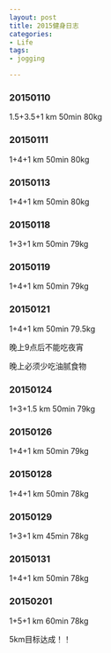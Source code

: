 ```yaml
---
layout: post
title: 2015健身日志
categories:
- Life
tags:
- jogging

---
```



### 20150110
1.5+3.5+1 km 50min 80kg

### 20150111
1+4+1 km 50min 80kg

### 20150113
1+4+1 km 50min 80kg

### 20150118
1+3+1 km 50min 79kg

### 20150119
1+4+1 km 50min 79kg

### 20150121
1+4+1 km 50min 79.5kg

晚上9点后不能吃夜宵

晚上必须少吃油腻食物

### 20150124
1+3+1.5 km 50min 79kg

### 20150126
1+4+1 km 50min 79kg

### 20150128
1+4+1 km 50min 78kg

### 20150129
1+3+1 km 45min 78kg

### 20150131
1+4+1 km 50min 78kg

### 20150201
1+5+1 km 60min 78kg

5km目标达成！！
